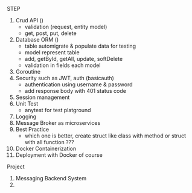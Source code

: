 STEP
1. Crud API ()
    - validation (request, entity model)
    - get, post, put, delete
2. Database ORM ()
    - table automigrate & populate data for testing
    - model represent table
    - add, getById, getAll, update, softDelete
    - validation in fields each model
3. Goroutine
4. Security such as JWT, auth (basicauth)
    - authentication using username & password
    - add response body with 401 status code
5. Session management
6. Unit Test
    - anytest for test platground
7. Logging
8. Message Broker as microservices
9. Best Practice
    - which one is better, create struct like class with method or struct with all function ???
10. Docker Containerization
11. Deployment with Docker of course


Project
1. Messaging Backend System
2. 